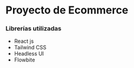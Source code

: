 # Proyecto de Ecommerce

### Librerías utilizadas
- React js
- Tailwind CSS
- Headless UI
- Flowbite